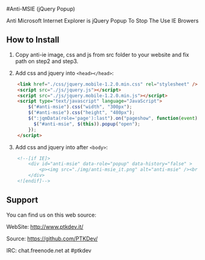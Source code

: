 #Anti-MSIE (jQuery Popup)

Anti Microsoft Internet Explorer is jQuery Popup To Stop The Use IE Browers

## How to Install

1) Copy anti-ie image, css and js from src folder to your website and fix path on step2 and step3.

2) Add css and jquery into `<head></head>`:
```html
	<link href="./css/jquery.mobile-1.2.0.min.css" rel="stylesheet" />
	<script src="./js/jquery.js"></script>
	<script src="./js/jquery.mobile-1.2.0.min.js"></script>
	<script type="text/javascript" language="JavaScript">
		$("#anti-msie").css("width", "300px");
		$("#anti-msie").css("height", "480px");
		$(":jqmData(role='page'):last").on("pageshow", function(event) {
		  $("#anti-msie", $(this)).popup("open");
		});
	</script>
```
    
3) Add css and jquery into after `<body>`:
```html
	<!--[if IE]>
		<div id="anti-msie" data-role="popup" data-history="false" >
			<p><img src="./img/anti-msie_it.png" alt="anti-msie" /><br /><p>
		</div>
	<![endif]-->
```

## Support

You can find us on this web source:

WebSite: http://www.ptkdev.it/

Source: https://github.com/PTKDev/

IRC: chat.freenode.net at #ptkdev
